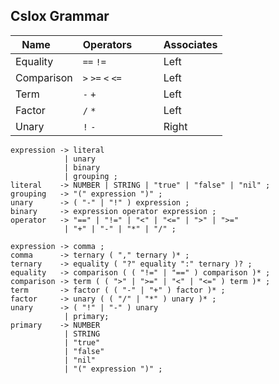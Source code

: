 ## Cslox Grammar

| Name        | Operators         | Associates  |
| ----------- | ----------------- | ----------- |
| Equality    | `==` `!=`         | Left        |
| Comparison  | `>` `>=` `<` `<=` | Left        |
| Term        | `-` `+`           | Left        |
| Factor      | `/` `*`           | Left        |
| Unary       | `!` `-`           | Right       |

```text
expression -> literal
            | unary
            | binary
            | grouping ;
literal    -> NUMBER | STRING | "true" | "false" | "nil" ;
grouping   -> "(" expression ")" ;
unary      -> ( "-" | "!" ) expression ;
binary     -> expression operator expression ;
operator   -> "==" | "!=" | "<" | "<=" | ">" | ">="
            | "+" | "-" | "*" | "/" ;
```

```text
expression -> comma ;
comma      -> ternary ( "," ternary )* ;
ternary    -> equality ( "?" equality ":" ternary )? ;
equality   -> comparison ( ( "!=" | "==" ) comparison )* ;
comparison -> term ( ( ">" | ">=" | "<" | "<=" ) term )* ;
term       -> factor ( ( "-" | "+" ) factor )* ;
factor     -> unary ( ( "/" | "*" ) unary )* ;
unary      -> ( "!" | "-" ) unary
            | primary;
primary    -> NUMBER
            | STRING
            | "true"
            | "false"
            | "nil"
            | "(" expression ")" ;
